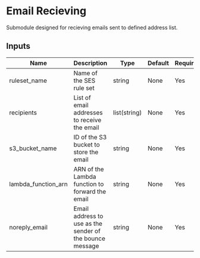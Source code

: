 # Email Recieving

Submodule designed for recieving emails sent to defined address list.

## Inputs

| Name                | Description                                              | Type         | Default | Required |
| ------------------- | -------------------------------------------------------- | ------------ | ------- | -------- |
| ruleset_name        | Name of the SES rule set                                 | string       | None    | Yes      |
| recipients          | List of email addresses to receive the email             | list(string) | None    | Yes      |
| s3_bucket_name      | ID of the S3 bucket to store the email                   | string       | None    | Yes      |
| lambda_function_arn | ARN of the Lambda function to forward the email          | string       | None    | Yes      |
| noreply_email       | Email address to use as the sender of the bounce message | string       | None    | Yes      |
